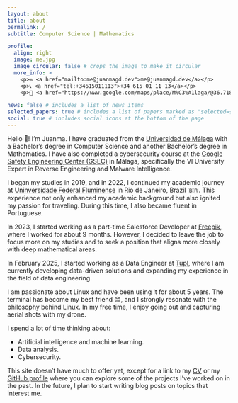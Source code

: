```yaml
---
layout: about
title: about
permalink: /
subtitle: Computer Science | Mathematics

profile:
  align: right
  image: me.jpg
  image_circular: false # crops the image to make it circular
  more_info: >
    <p>✉️ <a href="mailto:me@juanmagd.dev">me@juanmagd.dev</a></p>
    <p>📞 <a href="tel:+34615011113">+34 615 01 11 13</a></p>
    <p>🌴 <a href="https://www.google.com/maps/place/M%C3%A1laga/@36.7183199,-4.7782104,10z/data=!3m1!4b1!4m6!3m5!1s0xd7259c44fdb212d:0x6025dc92c9ca32cf!8m2!3d36.7178196!4d-4.425557!16s%2Fg%2F11b7c714d1?entry=ttu" target="_blank">Málaga, Spain</a></p>

news: false # includes a list of news items
selected_papers: true # includes a list of papers marked as "selected={true}"
social: true # includes social icons at the bottom of the page
---
```


Hello 👋! I’m Juanma. I have graduated from the [Universidad de Málaga](https://www.uma.es) with a Bachelor’s degree in Computer Science and another Bachelor’s degree in Mathematics. I have also completed a cybersecurity course at the [Google Safety Engineering Center (GSEC)](https://safety.google/intl/es_es/engineering-center-malaga/) in Málaga, specifically the VI University Expert in Reverse Engineering and Malware Intelligence.

I began my studies in 2019, and in 2022, I continued my academic journey at [Uninversidade Federal Fluminense](https://www.uff.br/) in Rio de Janeiro, Brazil 🇧🇷. This experience not only enhanced my academic background but also ignited my passion for traveling. During this time, I also became fluent in Portuguese.

In 2023, I started working as a part-time Salesforce Developer at [Freepik](https://freepik.com), where I worked for about 9 months. However, I decided to leave the job to focus more on my studies and to seek a position that aligns more closely with deep mathematical areas.

In February 2025, I started working as a Data Engineer at [Tupl](https://www.tupl.com), where I am currently developing data-driven solutions and expanding my experience in the field of data engineering.

I am passionate about Linux and have been using it for about 5 years. The terminal has become my best friend 😊, and I strongly resonate with the philosophy behind Linux. In my free time, I enjoy going out and capturing aerial shots with my drone.

I spend a lot of time thinking about:

- Artificial intelligence and machine learning.
- Data analysis.
- Cybersecurity.

This site doesn’t have much to offer yet, except for a link to my [CV](https://juanmagd.dev/assets/pdf/CV.pdf) or my [GitHub profile](https://github.com/juanmagdev) where you can explore some of the projects I’ve worked on in the past. In the future, I plan to start writing blog posts on topics that interest me.
